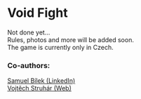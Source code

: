 # Void Fight
Not done yet...  
Rules, photos and more will be added soon.  
The game is currently only in Czech.

### Co-authors:
[Samuel Bílek (LinkedIn)](https://www.linkedin.com/in/samuel-b%C3%ADlek-7826a4236)  
[Vojtěch Struhár (Web)](https://www.vojtechstruhar.com/)
